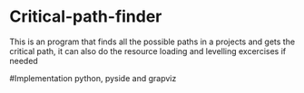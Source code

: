 # Critical-path-finder
This is an program that finds all the possible paths in a projects and gets the critical path, it can also do the resource loading and levelling excercises if needed

#Implementation
python, pyside and grapviz
